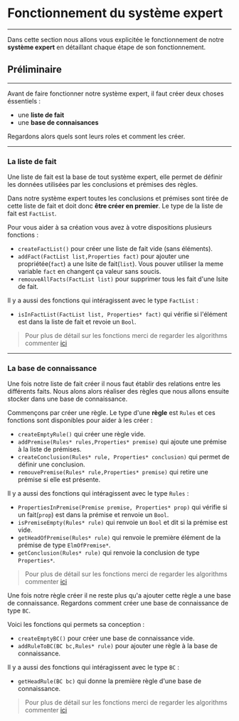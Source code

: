 # Fonctionnement du système expert

---
Dans cette section nous allons vous explicitée le fonctionnement de notre **système expert** en détaillant chaque étape de son fonctionnement.


## Préliminaire

---
Avant de faire fonctionner notre système expert, il faut créer deux choses éssentiels :
* une **liste de fait**
* une **base de connaisances**


Regardons alors quels sont leurs roles et comment les créer.

---
### La **liste de fait**

Une liste de fait est la base de tout système expert, elle permet de définir les données utilisées par les conclusions et prémises des règles. 

Dans notre système expert toutes les conclusions et prémises sont tirée de cette liste de fait et doit donc **être créer en premier**. Le type de la liste de fait est `FactList`.

Pour vous aider à sa création vous avez à votre dispositions plusieurs fonctions :
* `createFactList()` pour créer une liste de fait vide (sans éléments).
*  `addFact(FactList list,Properties fact)` pour ajouter une propriétée(`fact`) a une lsite de fait(`list`). Vous pouver utiliser la meme variable `fact` en changent ça valeur sans soucis.
*  `remouveAllFacts(FactList list)` pour supprimer tous les fait d'une lsite de fait.

Il y a aussi des fonctions qui intéragissent avec le type `FactList` :
* `isInFactList(FactList list, Properties* fact)` qui vérifie si l'élément est dans la liste de fait et revoie un `Bool`. 

>Pour plus de détail sur les fonctions merci de regarder les algorithms commenter [ici](Alogrithm.md)

---
### La **base de connaissance**

Une fois notre liste de fait créer il nous faut établir des relations entre les différents faits. Nous alons alors réaliser des règles que nous allons ensuite stocker dans une base de connaissance.

Commençons par créer une règle. Le type d'une **règle** est `Rules` et ces fonctions sont disponibles pour aider à les créer :
* `createEmptyRule()` qui créer une règle vide.
* `addPremise(Rules* rules,Properties* premise)` qui ajoute une prémise à la liste de prémises.
* `createConclusion(Rules* rule, Properties* conclusion)` qui permet de définir une conclusion.
* `remouvePremise(Rules* rule,Properties* premise)` qui retire une prémise si elle est présente.

Il y a aussi des fonctions qui intéragissent avec le type `Rules` :
* `PropertiesInPremise(Premise premise, Properties* prop)` qui vérifie si un fait(`prop`) est dans la prémise et renvoie un `Bool`.
* `isPremiseEmpty(Rules* rule)` qui renvoie un `Bool` et dit si la prémise est vide.
* `getHeadOfPremise(Rules* rule)` qui renvoie le première élément de la prémise de type `ElmOfPremise*`.
* `getConclusion(Rules* rule)` qui renvoie la conclusion de type `Properties*`.

>Pour plus de détail sur les fonctions merci de regarder les algorithms commenter [ici](Alogrithm.md)

Une fois notre règle créer il ne reste plus qu'a ajouter cette règle a une base de connaissance. Regardons comment créer une base de connaissance de type `BC`.

Voici les fonctions qui permets sa conception :
* `createEmptyBC()` pour créer une base de connaissance vide.
* `addRuleToBC(BC bc,Rules* rule)` pour ajouter une règle à la base de connaissance.

Il y a aussi des fonctions qui intéragissent avec le type `BC` :
* `getHeadRule(BC bc)` qui donne la première règle d'une base de connaissance.

>Pour plus de détail sur les fonctions merci de regarder les algorithms commenter [ici](Alogrithm.md)
